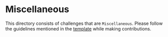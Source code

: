 # Miscellaneous

This directory consists of challenges that are `Miscellaneous`. Please follow the guidelines mentioned in the [template](../README.md) while making contributions.